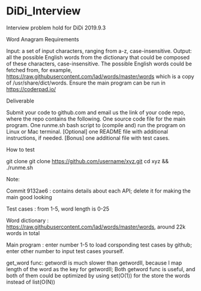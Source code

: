 # DiDi_Interview
Interview problem hold for DiDi 2019.9.3

Word Anagram
Requirements

Input: a set of input characters, ranging from a-z, case-insensitive.
Output: all the possible English words from the dictionary that could be composed of these characters, case-insensitive.
The possible English words could be fetched from, for example,  https://raw.githubusercontent.com/lad/words/master/words which is a copy of /usr/share/dict/words.
Ensure the main program can be run in https://coderpad.io/
 

Deliverable

Submit your code to github.com and email us the link of your code repo, where the repo contains the following.
One source code file for the main program.
One runme.sh bash script to (compile and) run the program on Linux or Mac terminal.
[Optional] one README file with additional instructions, if needed.
[Bonus] one additional file with test cases.

How to test

git clone git clone https://github.com/username/xyz.git
cd xyz && ./runme.sh


Note:

Commit 9132ae6 : contains details about each API; delete it for making the main good looking

Test cases : from 1-5, word length is 0-25 

Word dictionary : https://raw.githubusercontent.com/lad/words/master/words, around 22k words in total

Main program : enter number 1-5 to load corsponding test cases by github; enter other number to input test cases yourself.

get_word func: getwordI is much slower than getwordII, because I map length of the word as the key for getwordII; Both getword func is useful, and both of them could be optimized by using set(O(1)) for the store the words instead of list(O(N))

